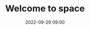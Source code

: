 ---
title: Welcome to space
type: Panel
date: '2022-09-29 09:00'
room: Main Room
lead: Nam cursus turpis finibus turpis interdum, ut luctus lectus aliquet. Donec euismod sagittis massa non mattis. Cras dignissim gravida pulvinar. Pellentesque id magna diam. Cras quis laoreet eros.
---
